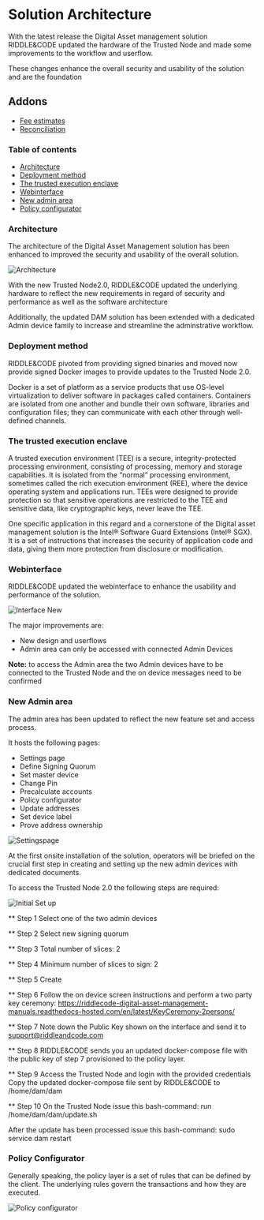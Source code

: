 # Solution Architecture

With the latest release the Digital Asset management solution RIDDLE&CODE updated the hardware of the Trusted Node and made some improvements to the workflow and userflow.

These changes enhance the overall security and usability of the solution and are the foundation 

## Addons

- [Fee estimates](../blob/master/docs/Fee-estimates.md)
- [Reconciliation](../blob/master/docs/Reconciliation.md)

### Table of contents

- [Architecture](#architecture)
- [Deployment method](#deployement-method)
- [The trusted execution enclave](#the-trusted-execution-enclave)
- [Webinterface](#webinterface)
- [New admin area](#new-admin-area)
- [Policy configurator](#policy-configurator)

### Architecture

The architecture of the Digital Asset Management solution has been enhanced to improved the security and usability of the overall solution.

![Architecture](https://github.com/RiddleAndCode/trusted-node-manuals/blob/master/assets/architecture.png "Architecture.png")

With the new Trusted Node2.0, RIDDLE&CODE updated the underlying hardware to reflect the new requirements in regard of security and performance as well as the software architecture

Additionally, the updated DAM solution has been extended with a dedicated Admin device family to increase and streamline the adminstrative workflow.

### Deployment method

RIDDLE&CODE pivoted from providing signed binaries and moved now provide signed Docker images to provide updates to the Trusted Node 2.0.

Docker is a set of platform as a service products that use OS-level virtualization to deliver software in packages called containers. Containers are isolated from one another and bundle their own software, libraries and configuration files; they can communicate with each other through well-defined channels.

### The trusted execution enclave

A trusted execution environment (TEE) is a secure, integrity-protected processing environment, consisting of processing, memory and storage capabilities. It is isolated from the “normal” processing environment, sometimes called the rich execution environment (REE), where the device operating system and applications run. TEEs were designed to provide protection so that sensitive operations are restricted to the TEE and sensitive data, like cryptographic keys, never leave the TEE. 

One specific application in this regard and a cornerstone of the Digital asset management solution is the Intel® Software Guard Extensions (Intel® SGX). It is a set of instructions that increases the security of application code and data, giving them more protection from disclosure or modification. 

### Webinterface

RIDDLE&CODE updated the webinterface to enhance the usability and performance of the solution.

![Interface New](https://github.com/RiddleAndCode/trusted-node-manuals/blob/master/assets/landingpage.png "Landingpage")

The major improvements are: 

* New design and userflows
* Admin area can only be accessed with connected Admin Devices 

**Note:** to access the Admin area the two Admin devices have to be connected to the Trusted Node and the on device messages need to be confirmed

### New Admin area 

The admin area has been updated to reflect the new feature set and access process.

It hosts the following pages:

* Settings page
* Define Signing Quorum
* Set master device
* Change Pin
* Precalculate accounts
* Policy configurator
* Update addresses
* Set device label
* Prove address ownership

![Settingspage](https://github.com/RiddleAndCode/trusted-node-manuals/blob/master/assets/settingspage.png "Setup admin devices")

At the first onsite installation of the solution, operators will be briefed on the crucial first step in creating and setting up the new admin devices with dedicated documents. 

To access the Trusted Node 2.0 the following steps are required: 

![Initial Set up](https://github.com/RiddleAndCode/trusted-node-manuals/blob/master/assets/Setupadmin.png "Setup admin devices")

** Step 1 
Select one of the two admin devices 

** Step 2
Select new signing quorum 

** Step 3
Total number of slices: 2

** Step 4
Minimum number of slices to sign: 2

** Step 5
Create

** Step 6
Follow the on device screen instructions and perform a two party key ceremony: https://riddlecode-digital-asset-management-manuals.readthedocs-hosted.com/en/latest/KeyCeremony-2persons/

** Step 7 
Note down the Public Key shown on the interface and send it to support@riddleandcode.com

** Step 8 
RIDDLE&CODE sends you an updated docker-compose file with the public key of step 7 provisioned to the policy layer.

** Step 9 
Access the Trusted Node and login with the provided credentials 
Copy the updated docker-compose file sent by RIDDLE&CODE to /home/dam/dam

** Step 10 
On the Trusted Node issue this bash-command:
run /home/dam/dam/update.sh

After the update has been processed issue this bash-command:
sudo service dam restart

### Policy Configurator 

Generally speaking, the policy layer is a set of rules that can be defined by the client. The underlying rules govern the transactions and how they are executed.

![Policy configurator](https://github.com/RiddleAndCode/trusted-node-manuals/blob/master/assets/policyconfigurator.png "Policy Configurator")





